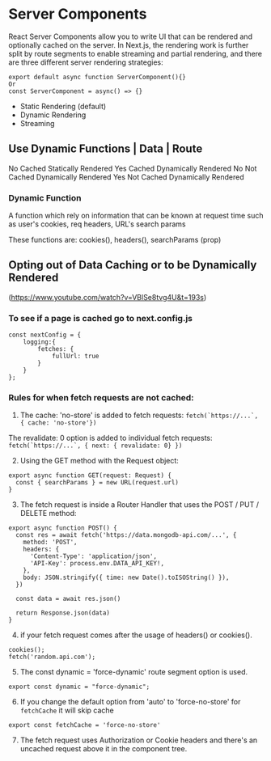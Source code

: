 # Server Components #
React Server Components allow you to write UI that can be rendered and optionally cached on the server. In Next.js, the rendering work is further split by route segments to enable streaming and partial rendering, and there are three different server rendering strategies:

```
export default async function ServerComponent(){}
Or
const ServerComponent = async() => {}
```

- Static Rendering (default)
- Dynamic Rendering
- Streaming

Use Dynamic Functions	 | Data	         | Route
-------------------------------------------------------------
No	                    Cached	        Statically Rendered
Yes	                    Cached	        Dynamically Rendered
No	                    Not Cached	    Dynamically Rendered
Yes	                    Not Cached	    Dynamically Rendered

### Dynamic Function ###
A function which rely on information that can be known at request time such as user's cookies, req headers, URL's search params

These functions are:
cookies(), headers(), searchParams (prop)

## Opting out of Data Caching or to be Dynamically Rendered ##
(https://www.youtube.com/watch?v=VBlSe8tvg4U&t=193s)

### To see if a page is cached go to next.config.js ###
```
const nextConfig = {
    logging:{
        fetches: {
            fullUrl: true
        }
    }
};
```

### Rules for when fetch requests are not cached: ###

1. The cache: 'no-store' is added to fetch requests:
``` fetch(`https://...`, { cache: 'no-store'}) ```

The revalidate: 0 option is added to individual fetch requests:
``` fetch(`https://...`, { next: { revalidate: 0} }) ```

2. Using the GET method with the Request object:
``` 
export async function GET(request: Request) {
  const { searchParams } = new URL(request.url)
}
```

3. The fetch request is inside a Router Handler that uses the POST / PUT / DELETE method:
```
export async function POST() {
  const res = await fetch('https://data.mongodb-api.com/...', {
    method: 'POST',
    headers: {
      'Content-Type': 'application/json',
      'API-Key': process.env.DATA_API_KEY!,
    },
    body: JSON.stringify({ time: new Date().toISOString() }),
  })
 
  const data = await res.json()
 
  return Response.json(data)
}
```

4. if your fetch request comes after the usage of headers() or cookies().
```
cookies();
fetch('random.api.com');
```

5. The const dynamic = 'force-dynamic' route segment option is used.
```
export const dynamic = "force-dynamic";
```

6. If you change the default option from 'auto' to 'force-no-store' for `fetchCache` it will skip cache
```
export const fetchCache = 'force-no-store' 
```

7. The fetch request uses Authorization or Cookie headers and there's an uncached request above it in the component tree.
